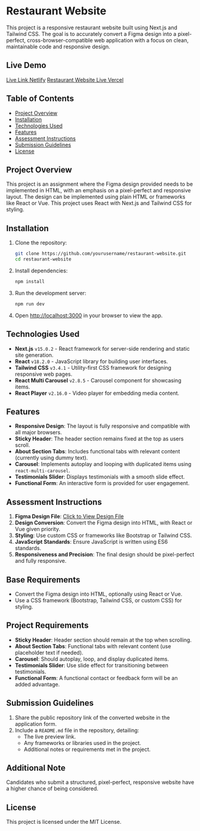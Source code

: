 # Restaurant Website

This project is a responsive restaurant website built using Next.js and Tailwind CSS. The goal is to accurately convert a Figma design into a pixel-perfect, cross-browser-compatible web application with a focus on clean, maintainable code and responsive design.

## Live Demo

[Live Link Netlify](https://restaurentbd.netlify.app/)
[Restaurant Website Live Vercel](https://restaurent-98t1-k3w5rssyb-sayhanas-projects.vercel.app/?vercelToolbarCode=F5TbKHErQtJRRL8)

## Table of Contents

- [Project Overview](#project-overview)
- [Installation](#installation)
- [Technologies Used](#technologies-used)
- [Features](#features)
- [Assessment Instructions](#assessment-instructions)
- [Submission Guidelines](#submission-guidelines)
- [License](#license)

## Project Overview

This project is an assignment where the Figma design provided needs to be implemented in HTML, with an emphasis on a pixel-perfect and responsive layout. The design can be implemented using plain HTML or frameworks like React or Vue. This project uses React with Next.js and Tailwind CSS for styling.

## Installation

1. Clone the repository:

   ```bash
   git clone https://github.com/yourusername/restaurant-website.git
   cd restaurant-website
   ```

2. Install dependencies:

   ```bash
   npm install
   ```

3. Run the development server:

   ```bash
   npm run dev
   ```

4. Open [http://localhost:3000](http://localhost:3000) in your browser to view the app.

## Technologies Used

- **Next.js** `v15.0.2` - React framework for server-side rendering and static site generation.
- **React** `v18.2.0` - JavaScript library for building user interfaces.
- **Tailwind CSS** `v3.4.1` - Utility-first CSS framework for designing responsive web pages.
- **React Multi Carousel** `v2.8.5` - Carousel component for showcasing items.
- **React Player** `v2.16.0` - Video player for embedding media content.

## Features

- **Responsive Design**: The layout is fully responsive and compatible with all major browsers.
- **Sticky Header**: The header section remains fixed at the top as users scroll.
- **About Section Tabs**: Includes functional tabs with relevant content (currently using dummy text).
- **Carousel**: Implements autoplay and looping with duplicated items using `react-multi-carousel`.
- **Testimonials Slider**: Displays testimonials with a smooth slide effect.
- **Functional Form**: An interactive form is provided for user engagement.

## Assessment Instructions

1. **Figma Design File**: [Click to View Design File](https://www.figma.com/design/lK32O7LXz6vVDDS1zCYNWI/Test?node-id=2-17&node-type=section&t=hW7xGBoss1l5yxFH-0)
2. **Design Conversion**: Convert the Figma design into HTML, with React or Vue given priority.
3. **Styling**: Use custom CSS or frameworks like Bootstrap or Tailwind CSS.
4. **JavaScript Standards**: Ensure JavaScript is written using ES6 standards.
5. **Responsiveness and Precision**: The final design should be pixel-perfect and fully responsive.

## Base Requirements

- Convert the Figma design into HTML, optionally using React or Vue.
- Use a CSS framework (Bootstrap, Tailwind CSS, or custom CSS) for styling.

## Project Requirements

- **Sticky Header**: Header section should remain at the top when scrolling.
- **About Section Tabs**: Functional tabs with relevant content (use placeholder text if needed).
- **Carousel**: Should autoplay, loop, and display duplicated items.
- **Testimonials Slider**: Use slide effect for transitioning between testimonials.
- **Functional Form**: A functional contact or feedback form will be an added advantage.

## Submission Guidelines

1. Share the public repository link of the converted website in the application form.
2. Include a `README.md` file in the repository, detailing:
   - The live preview link.
   - Any frameworks or libraries used in the project.
   - Additional notes or requirements met in the project.

## Additional Note

Candidates who submit a structured, pixel-perfect, responsive website have a higher chance of being considered.

## License

This project is licensed under the MIT License.
